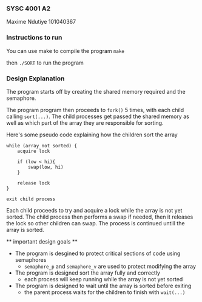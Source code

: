 ### SYSC 4001 A2
Maxime Ndutiye 101040367

### Instructions to run
You can use make to compile the program
`make`

then `./SORT` to run the program

### Design Explanation
The program starts off by creating the shared memory required and the semaphore.

The program program then proceeds to `fork()` 5 times, with each child calling `sort(...)`.
The child processes get passed the shared memory as well as which part of the array they are
responsible for sorting.

Here's some pseudo code explaining how the children sort the array

```
while (array not sorted) {
	acquire lock

	if (low < hi){
		swap(low, hi)
	}

	release lock
}

exit child process
```

Each child proceeds to try and acquire a lock while the array is not yet sorted. The child
process then performs a swap if needed, then it releases the lock so other children can swap.
The process is continued untill the array is sorted.

** important design goals **

- The program is desgined to protect critical sections of code using semaphores
	- `semaphore_p` and `semaphore_v` are used to protect modifying the array
- The program is designed sort the array fully and correctly
	- each process will keep running while the array is not yet sorted
- The program is designed to wait until the array is sorted before exiting
	- the parent process waits for the children to finish with `wait(...)`
